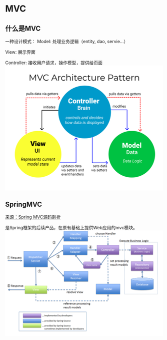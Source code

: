 # MVC
## 什么是MVC
一种设计模式：
Model: 处理业务逻辑（entity, dao, servie...）

View: 展示界面

Controller: 接收用户请求，操作模型，提供给页面
![mvc](../assets/Spring/mvc.png)

## SpringMVC
[来源：Spring MVC源码剖析](https://hanxlinsist.github.io/Spring-MVC%E6%BA%90%E7%A0%81%E5%89%96%E6%9E%90/)

是Spring框架的后续产品，在原有基础上提供Web应用的mvc模块。
![mvc](../assets/Spring/springmvc.png)